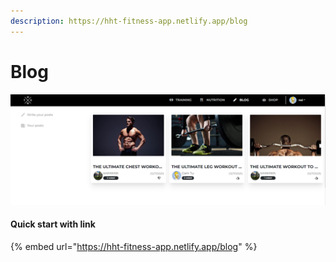 ```yaml
---
description: https://hht-fitness-app.netlify.app/blog
---
```


# Blog

![General interface of blog page](<../../.gitbook/assets/image (3).png>)

#### Quick start with link

{% embed url="https://hht-fitness-app.netlify.app/blog" %}
